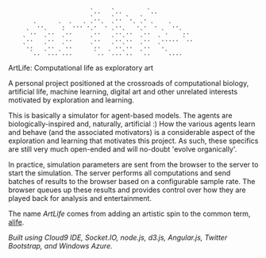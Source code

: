 ```
                       `..   `..       `..
                       `..   `.. `.  `.
       `..    `. `...`.`. `. `..   `.`. `.   `..
     `..  `..  `..     `..   `..`..  `..   `.   `..
    `..   `..  `..     `..   `..`..  `..  `..... `..
    `..   `..  `..     `..   `..`..  `..  `.
      `.. `...`...      `.. `...`..  `..    `....
```

ArtLife: Computational life as exploratory art

A personal project positioned at the crossroads of computational biology, artificial life, machine learning, digital art and other unrelated interests motivated by exploration and learning.

This is basically a simulator for agent-based models. The agents are biologically-inspired and, naturally, artificial :)  How the various agents learn and behave (and the associated motivators) is a considerable aspect of the exploration and learning that motivates this project. As such, these specifics are still very much open-ended and will no-doubt 'evolve organically'.

In practice, simulation parameters are sent from the browser to the server to start the simulation. The server performs all computations and send batches of results to the browser based on a configurable sample rate. The browser queues up these results and provides control over how they are played back for analysis and entertainment.

The name _ArtLife_ comes from adding an artistic spin to the common term, [alife](http://en.wikipedia.org/wiki/Artificial_life).



_Built using Cloud9 IDE, Socket.IO, node.js, d3.js, Angular.js, Twitter Bootstrap, and Windows Azure._